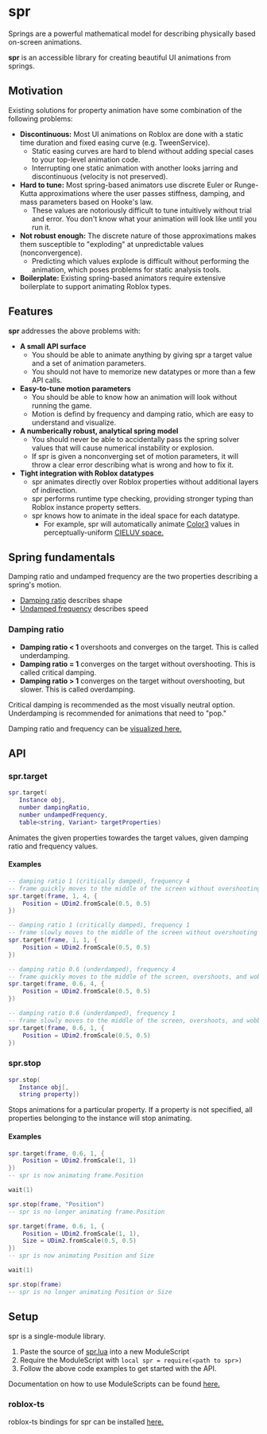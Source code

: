 # spr

Springs are a powerful mathematical model for describing physically based on-screen animations.

**spr** is an accessible library for creating beautiful UI animations from springs.

## Motivation

Existing solutions for property animation have some combination of the following problems:
- **Discontinuous:** Most UI animations on Roblox are done with a static time duration and fixed easing curve (e.g. TweenService).
  - Static easing curves are hard to blend without adding special cases to your top-level animation code.
  - Interrupting one static animation with another looks jarring and discontinuous (velocity is not preserved).
- **Hard to tune:** Most spring-based animators use discrete Euler or Runge-Kutta approximations where the user passes stiffness, damping, and mass parameters based on Hooke's law.
  - These values are notoriously difficult to tune intuitively without trial and error. You don't know what your animation will look like until you run it.
- **Not robust enough:** The discrete nature of those approximations makes them susceptible to "exploding" at unpredictable values (nonconvergence).
  - Predicting which values explode is difficult without performing the animation, which poses problems for static analysis tools.
- **Boilerplate:** Existing spring-based animators require extensive boilerplate to support animating Roblox types.

## Features

**spr** addresses the above problems with:

- **A small API surface**
   - You should be able to animate anything by giving spr a target value and a set of animation parameters.
   - You should not have to memorize new datatypes or more than a few API calls.
- **Easy-to-tune motion parameters**
   - You should be able to know how an animation will look without running the game.
   - Motion is defind by frequency and damping ratio, which are easy to understand and visualize.
- **A numberically robust, analytical spring model**
   - You should never be able to accidentally pass the spring solver values that will cause numerical instability or explosion.
   - If spr is given a nonconverging set of motion parameters, it will throw a clear error describing what is wrong and how to fix it.
- **Tight integration with Roblox datatypes**
   - spr animates directly over Roblox properties without additional layers of indirection.
   - spr performs runtime type checking, providing stronger typing than Roblox instance property setters.
   - spr knows how to animate in the ideal space for each datatype.
     - For example, spr will automatically animate [Color3](https://developer.roblox.com/en-us/api-reference/datatype/Color3) values in perceptually-uniform [CIELUV space.](https://en.wikipedia.org/wiki/CIELUV)

## Spring fundamentals

Damping ratio and undamped frequency are the two properties describing a spring's motion.

- [Damping ratio](https://en.wikipedia.org/wiki/Damping_ratio) describes shape
- [Undamped frequency](https://ocw.mit.edu/courses/mathematics/18-03-differential-equations-spring-2010/readings/supp_notes/MIT18_03S10_chapter_13.pdf) describes speed

### Damping ratio
- **Damping ratio < 1** overshoots and converges on the target. This is called underdamping.
- **Damping ratio = 1** converges on the target without overshooting. This is called critical damping.
- **Damping ratio > 1** converges on the target without overshooting, but slower. This is called overdamping.

Critical damping is recommended as the most visually neutral option.
Underdamping is recommended for animations that need to "pop."

Damping ratio and frequency can be [visualized here.](https://www.desmos.com/calculator/rzvw27ljh9)

## API

### spr.target
```lua
spr.target(
   Instance obj,
   number dampingRatio,
   number undampedFrequency,
   table<string, Variant> targetProperties)
```

Animates the given properties towardes the target values, given damping ratio and frequency values.

#### Examples

```lua
-- damping ratio 1 (critically damped), frequency 4
-- frame quickly moves to the middle of the screen without overshooting
spr.target(frame, 1, 4, {
    Position = UDim2.fromScale(0.5, 0.5)
})
```

```lua
-- damping ratio 1 (critically damped), frequency 1
-- frame slowly moves to the middle of the screen without overshooting
spr.target(frame, 1, 1, {
    Position = UDim2.fromScale(0.5, 0.5)
})
```

```lua
-- damping ratio 0.6 (underdamped), frequency 4
-- frame quickly moves to the middle of the screen, overshoots, and wobbles around the target
spr.target(frame, 0.6, 4, {
    Position = UDim2.fromScale(0.5, 0.5)
})
```

```lua
-- damping ratio 0.6 (underdamped), frequency 1
-- frame slowly moves to the middle of the screen, overshoots, and wobbles around the target
spr.target(frame, 0.6, 1, {
    Position = UDim2.fromScale(0.5, 0.5)
})
```

### spr.stop
```lua
spr.stop(
   Instance obj[,
   string property])
```

Stops animations for a particular property.
If a property is not specified, all properties belonging to the instance will stop animating.

#### Examples
```lua
spr.target(frame, 0.6, 1, {
    Position = UDim2.fromScale(1, 1)
})
-- spr is now animating frame.Position

wait(1)

spr.stop(frame, "Position")
-- spr is no longer animating frame.Position
```


```lua
spr.target(frame, 0.6, 1, {
    Position = UDim2.fromScale(1, 1),
    Size = UDim2.fromScale(0.5, 0.5)
})
-- spr is now animating Position and Size

wait(1)

spr.stop(frame)
-- spr is no longer animating Position or Size
```

## Setup

spr is a single-module library.

1. Paste the source of [spr.lua](https://raw.githubusercontent.com/Fraktality/spr/master/spr.lua) into a new ModuleScript
2. Require the ModuleScript with `local spr = require(<path to spr>)`
3. Follow the above code examples to get started with the API.

Documentation on how to use ModuleScripts can be found [here.](https://developer.roblox.com/en-us/api-reference/class/ModuleScript)

### roblox-ts

roblox-ts bindings for spr can be installed [here.](https://www.npmjs.com/package/@rbxts/spr)

